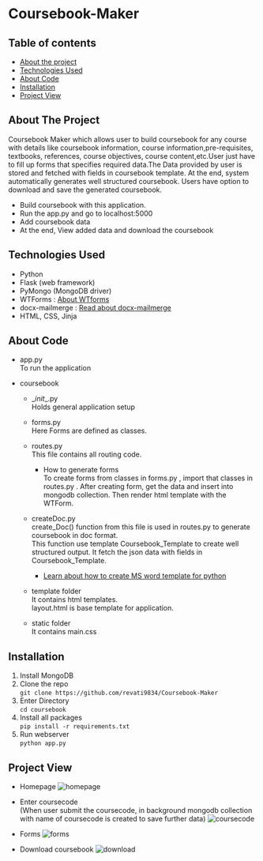 # Coursebook-Maker

## Table of contents
* [About the project](#about-the-project)
* [Technologies Used](#technologies-used)
* [About Code](#about-code)
* [Installation](#installation)
* [Project View](#project-view)

## About The Project
Coursebook Maker which allows user to build coursebook for any course with details like coursebook information, course information,pre-requisites, textbooks, references, course objectives, course content,etc.User just have to fill up forms that specifies required data.The Data provided by user is stored and fetched with fields in coursebook template. At the end, system automatically generates well structured coursebook. Users have option to download and save the generated coursebook.
  
- Build coursebook with this application.
- Run the app.py and go to localhost:5000
- Add coursebook data
- At the end, View added data and download the coursebook

## Technologies Used
- Python
- Flask (web framework)
- PyMongo (MongoDB driver)
- WTForms : [About WTforms](https://flask.palletsprojects.com/en/2.0.x/patterns/wtforms/)
- docx-mailmerge : [Read about docx-mailmerge](https://pbpython.com/python-word-template.html)
- HTML, CSS, Jinja

## About Code
- app.py\
  To run the application
  
- coursebook
  - \__init__.py \
    Holds general application setup

  - forms.py\
    Here Forms are defined as classes.

  - routes.py\
    This file contains all routing code.
    - How to generate forms\
      To create forms from classes in forms.py , import that classes in routes.py .
      After creating form, get the data and insert into mongodb collection. Then render html template with the WTForm.

  - createDoc.py \
    create_Doc() function from this file is used in routes.py to generate coursebook in doc format.\
    This function use template Coursebook_Template to create well structured output.
    It fetch the json data with fields in Coursebook_Template. 
    - [Learn about how to create MS word template for python](https://pbpython.com/python-word-template.html)

   - template folder \
      It contains html templates.\
      layout.html is base template for application.

   - static folder\
      It contains main.css

## Installation
1. Install MongoDB
2. Clone the repo\
  `git clone https://github.com/revati9834/Coursebook-Maker`
2. Enter Directory\
  `cd coursebook`
3. Install all packages\
  `pip install -r requirements.txt`
4. Run webserver\
  `python app.py`

## Project View
- Homepage
 ![homepage](https://github.com/revati9834/Coursebook-Maker/blob/main/Screenshots/homepage.PNG)
 
- Enter coursecode   
  (When user submit the coursecode, in background mongodb collection with name of coursecode is created to save further data)
  ![coursecode](https://github.com/revati9834/Coursebook-Maker/blob/main/Screenshots/coursecode.PNG)
  
- Forms
  ![forms](https://github.com/revati9834/Coursebook-Maker/blob/main/Screenshots/form1.PNG)
  
- Download coursebook
  ![download](https://github.com/revati9834/Coursebook-Maker/blob/main/Screenshots/download.PNG)

